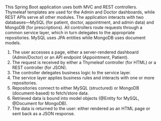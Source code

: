 This Spring Boot application uses both MVC and REST controllers. Thymeleaf templates are used for the Admin and Doctor dashboards, while REST APIs serve all other modules. The application interacts with two databases—MySQL (for patient, doctor, appointment, and admin data) and MongoDB (for prescriptions). All controllers route requests through a common service layer, which in turn delegates to the appropriate repositories. MySQL uses JPA entities while MongoDB uses document models.


1. The user accesses a page, either a server-rendered dashboard (Admin/Doctor) or an API endpoint (Appointment, Patient).
2. The request is received by either a Thymeleaf controller (for HTML) or a REST controller (for JSON).
3. The controller delegates business logic to the service layer.
4. The service layer applies business rules and interacts with one or more repositories.
5. Repositories connect to either MySQL (structured) or MongoDB (document-based) to fetch/store data.
6. Retrieved data is bound into model objects (@Entity for MySQL, @Document for MongoDB).
7. The data is returned to the user: either rendered as an HTML page or sent back as a JSON response.

